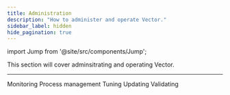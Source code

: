 ```yaml
---
title: Administration
description: "How to administer and operate Vector."
sidebar_label: hidden
hide_pagination: true
---
```


import Jump from '@site/src/components/Jump';

This section will cover adminsitrating and operating Vector.

---

<Jump to="/docs/administration/monitoring/">Monitoring</Jump>
<Jump to="/docs/administration/process-management/">Process management</Jump>
<Jump to="/docs/administration/tuning/">Tuning</Jump>
<Jump to="/docs/administration/updating/">Updating</Jump>
<Jump to="/docs/administration/validating/">Validating</Jump>



